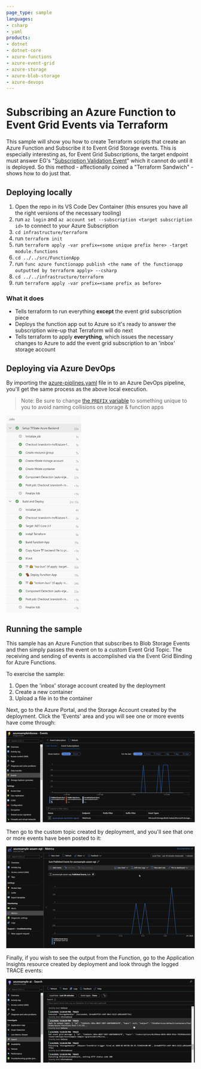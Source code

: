 ```yaml
---
page_type: sample
languages:
- csharp
- yaml
products:
- dotnet
- dotnet-core
- azure-functions
- azure-event-grid
- azure-storage
- azure-blob-storage
- azure-devops
---
```


# Subscribing an Azure Function to Event Grid Events via Terraform

This sample will show you how to create Terraform scripts that create an Azure Function and Subscribe it to Event Grid Storage events.
This is especially interesting as, for Event Grid Subscriptions, the target endpoint must answer EG's "[Subscription Validation Event](https://docs.microsoft.com/en-us/azure/event-grid/security-authentication#validation-details)" which it cannot do until it is deployed. So this method - affectionally coined a "Terraform Sandwich" - shows how to do just that.

## Deploying locally
1. Open the repo in its VS Code Dev Container (this ensures you have all the right versions of the necessary tooling)
1. run `az login` and `az account set --subscription <target subscription id>` to connect to your Azure Subscription
1. `cd infrastructure/terraform`
1. run `terraform init`
1. run `terraform apply -var prefix=<some unique prefix here> -target module.functions`
1. `cd ../../src/FunctionApp`
1. run `func azure functionapp publish <the name of the functionapp outputted by terraform apply> --csharp`
1. `cd ../../infrastructure/terraform`
1. run `terraform apply -var prefix=<same prefix as before>`

### What it does
- Tells terraform to run everything **except** the event grid subscription piece
- Deploys the function app out to Azure so it's ready to answer the subscription wire-up that Terraform will do next
- Tells terraform to apply **everything**, which issues the necessary changes to Azure to add the event grid subscription to an 'inbox' storage account

## Deploying via Azure DevOps
By importing the [azure-piplines.yaml](./azure-pipelines.yaml) file in to an Azure DevOps pipeline, you'll get the same process as the above local execution.
> Note: Be sure to change [the `PREFIX` variable](./azure-pipelines.yml#L10) to something unique to you to avoid naming collisions on storage & function apps

<img src="img/azdo_run.png" alt="Azure DevOps successful run" width="200"/>

## Running the sample
This sample has an Azure Function that subscribes to Blob Storage Events and then simply passes the event on to a custom Event Grid Topic. The receiving and sending of events is accomplished via the Event Grid Binding for Azure Functions.

To exercise the sample:
1. Open the 'inbox' storage account created by the deployment
1. Create a new container
1. Upload a file in to the container

Next, go to the Azure Portal, and the  Storage Account created by the deployment. Click the 'Events' area and you will see one or more events have come through:

<img src="img/azstorevents.png" alt="Azure Portal Storage Events area" width="600"/>

Then go to the custom topic created by deployment, and you'll see that one or more events have been posted to it:

<img src="img/azcustomtopicevents.png" alt="Azure Portal Custom Topic Events area" width="600"/>

Finally, if you wish to see the output from the Function, go to the Application Insights resource created by deployment and look through the logged TRACE events:

<img src="img/azloggedevents.png" alt="Azure Portal Custom Topic Events area" width="600"/>
